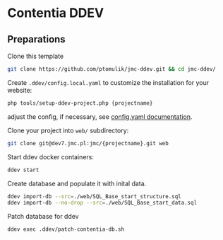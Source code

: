 Contentia DDEV
==============

Preparations
------------

Clone this template

```bash
git clone https://github.com/ptomulik/jmc-ddev.git && cd jmc-ddev/
```

Create ``.ddev/config.local.yaml`` to customize the installation for your
website:

```bash
php tools/setup-ddev-project.php {projectname}
```

adjust the config, if necessary, see [config.yaml documentation](https://ddev.readthedocs.io/en/stable/users/extend/config_yaml/).


Clone your project into ``web/`` subdirectory:

```bash
git clone git@dev7.jmc.pl:jmc/{projectname}.git web
```

Start ddev docker containers:

```bash
ddev start
```

Create database and populate it with inital data.

```bash
ddev import-db --src=./web/SQL_Base_start_structure.sql
ddev import-db --no-drop --src=./web/SQL_Base_start_data.sql
```

Patch database for ddev

```bash
ddev exec .ddev/patch-contentia-db.sh
```
